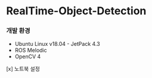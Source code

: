 # RealTime-Object-Detection

### 개발 환경
- Ubuntu Linux v18.04 - JetPack 4.3
- ROS Melodic
- OpenCV 4

[x] 노트북 설정
